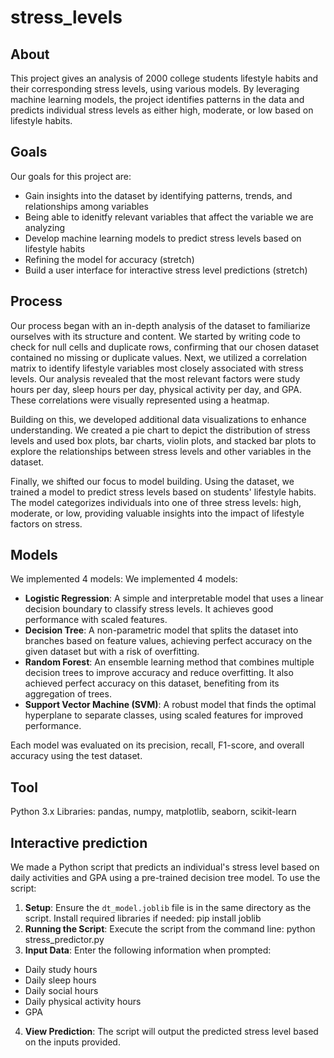 # stress_levels

## About 

This project gives an analysis of 2000 college students lifestyle habits and their corresponding stress levels, using various models. By leveraging machine learning models, the project identifies patterns in the data and predicts individual stress levels as either high, moderate, or low based on lifestyle habits.

## Goals 

Our goals for this project are: 
* Gain insights into the dataset by identifying patterns, trends, and relationships among variables
* Being able to idenitfy relevant variables that affect the variable we are analyzing 
* Develop machine learning models to predict stress levels based on lifestyle habits
* Refining the model for accuracy (stretch)
* Build a user interface for interactive stress level predictions (stretch)

## Process

Our process began with an in-depth analysis of the dataset to familiarize ourselves with its structure and content. We started by writing code to check for null cells and duplicate rows, confirming that our chosen dataset contained no missing or duplicate values. Next, we utilized a correlation matrix to identify lifestyle variables most closely associated with stress levels. Our analysis revealed that the most relevant factors were study hours per day, sleep hours per day, physical activity per day, and GPA. These correlations were visually represented using a heatmap.

Building on this, we developed additional data visualizations to enhance understanding. We created a pie chart to depict the distribution of stress levels and used box plots, bar charts, violin plots, and stacked bar plots to explore the relationships between stress levels and other variables in the dataset.

Finally, we shifted our focus to model building. Using the dataset, we trained a model to predict stress levels based on students' lifestyle habits. The model categorizes individuals into one of three stress levels: high, moderate, or low, providing valuable insights into the impact of lifestyle factors on stress.

## Models

We implemented 4 models: 
We implemented 4 models:
- **Logistic Regression**: A simple and interpretable model that uses a linear decision boundary to classify stress levels. It achieves good performance with scaled features.
- **Decision Tree**: A non-parametric model that splits the dataset into branches based on feature values, achieving perfect accuracy on the given dataset but with a risk of overfitting.
- **Random Forest**: An ensemble learning method that combines multiple decision trees to improve accuracy and reduce overfitting. It also achieved perfect accuracy on this dataset, benefiting from its aggregation of trees.
- **Support Vector Machine (SVM)**: A robust model that finds the optimal hyperplane to separate classes, using scaled features for improved performance. 

Each model was evaluated on its precision, recall, F1-score, and overall accuracy using the test dataset. 

## Tool 

Python 3.x
Libraries: pandas, numpy, matplotlib, seaborn, scikit-learn

## Interactive prediction

We made a Python script that predicts an individual's stress level based on daily activities and GPA using a pre-trained decision tree model. To use the script:
1. **Setup**: Ensure the `dt_model.joblib` file is in the same directory as the script. Install required libraries if needed: pip install joblib
2. **Running the Script**: Execute the script from the command line: python stress_predictor.py
3. **Input Data**: Enter the following information when prompted:
- Daily study hours
- Daily sleep hours
- Daily social hours
- Daily physical activity hours
- GPA
4. **View Prediction**: The script will output the predicted stress level based on the inputs provided.

